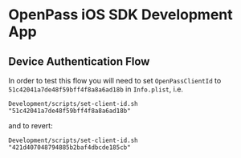 # OpenPass iOS SDK Development App

## Device Authentication Flow

In order to test this flow you will need to set `OpenPassClientId` to `51c42041a7de48f59bff4f8a8a6ad18b` in `Info.plist`, i.e.

```
Development/scripts/set-client-id.sh "51c42041a7de48f59bff4f8a8a6ad18b"
```

and to revert:

```
Development/scripts/set-client-id.sh "421d407048794885b2baf4dbcde185cb"
```
